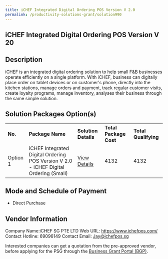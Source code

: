 ```yaml
---
title: iCHEF Integrated Digital Ordering POS Version V 2.0
permalink: /productivity-solutions-grant/solution990
---
```


## iCHEF Integrated Digital Ordering POS Version V 20

## Description

iCHEF is an integrated digital ordering solution to help small F&B businesses operate efficiently on a single platform. With iCHEF, business can digitally place order on tablet devices or on customer's phone, directly into the kitchen stations, manage orders and payment, track regular customer visits, create loyalty programs, manage inventory, analyses their business through the same simple solution.

## Solution Packages Option(s)

<table>
<tr>
<td><b>No.</b></td>
<td><b>Package Name</b></td>
<td><b>Solution Details</b></td>
<td><b>Total Package Cost</b></td>
<td><b>Total Qualifying</b></td>
</tr>
<tr>
<td>Option 1</td>
<td>iCHEF Integrated Digital Ordering POS Version V 2.0 - iCHEF Digital Ordering (Small)</td>
<td><a href='https://www.gobusiness.gov.sg/images/psg/Desensitised_iCHEF_Annex_3_CR_wef_4_Nov_2021_Part_1.pdf'>View Details</a></td>
<td>4132</td>
<td>4132</td>
</tr>
</table>

## Mode and Schedule of Payment

 - Direct Purchase

## Vendor Information

 Company Name:iCHEF SG PTE LTD 
Web URL: https://www.ichefpos.com/ 
Contact Hotline: 69096149 
Contact Email: Jay@ichefpos.sg 


Interested companies can get a quotation from the pre-approved vendor, before applying for the PSG through the <a href='https://www.businessgrants.gov.sg/'>Business Grant Portal (BGP)</a>.
